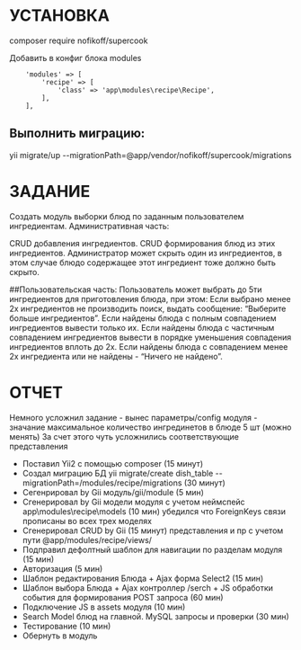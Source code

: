 
# УСТАНОВКА
composer require nofikoff/supercook

Добавить в конфиг блока modules
```
    'modules' => [
        'recipe' => [
            'class' => 'app\modules\recipe\Recipe',
        ],
    ],
```
## Выполнить миграцию:
yii migrate/up --migrationPath=@app/vendor/nofikoff/supercook/migrations

# ЗАДАНИЕ
Создать модуль выборки блюд по заданным пользователем ингредиентам. Административная часть:

CRUD добавления ингредиентов.
CRUD формирования блюд из этих ингредиентов.
Администратор может скрыть один из ингредиентов, в этом случае блюдо содержащее этот ингредиент тоже должно быть скрыто.

##Пользовательская часть:
Пользователь может выбрать до 5ти ингредиентов для приготовления блюда, при этом:
Если выбрано менее 2х ингредиентов  не производить поиск, выдать сообщение: “Выберите больше ингредиентов”.
Если найдены блюда с полным совпадением ингредиентов вывести только их.
Если найдены блюда с частичным совпадением ингредиентов  вывести в порядке уменьшения совпадения ингредиентов вплоть до 2х.
Если найдены блюда с совпадением менее 2х ингредиента или не найдены - “Ничего не найдено”.

# ОТЧЕТ
Немного усложнил задание - вынес параметры/config модуля - значание максимальное количество ингрединетов в блюде 5 шт (можно менять)
За счет этого чуть усложнились соответствующие представления

- Поставил Yii2 c помощью composer (15 минут)
- Создал миграцию БД yii migrate/create dish_table --migrationPath=/modules/recipe/migrations (30 минут)
- Сегенрировал by Gii модуль/gii/module (5 мин)
- Сгенерировал by Gii модели модуля с учетом неймспейс app\modules\recipe\models (10 мин)
  убедился что ForeignKeys связи прописаны во всех трех моделях
- Сгенерировал CRUD by Gii (15 минут)
  представления и пр с учетом пути @app/modules/recipe/views/
- Подправил дефолтный шаблон для навигации по разделам модуля (15 мин)
- Авторизация (5 мин)
- Шаблон редактирования Блюда + Ajax форма Select2 (15 мин)
- Шаблон выбора Блюда + Ajax контроллер /serch + JS обработки события для формирования POST запроса (60 мин)
- Подключение JS в assets модуля (10 мин)
- Search Model блюд на главной. MySQL запросы и проверки (30 мин)
- Тестирование (10 мин)
- Обернуть в модуль




